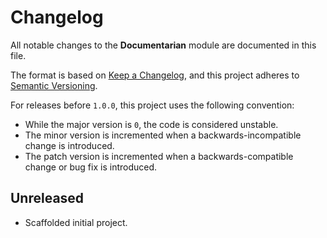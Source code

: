 # Changelog

All notable changes to the **Documentarian** module are documented in this file.

The format is based on [Keep a Changelog][01], and this project adheres to
[Semantic Versioning][02].

For releases before `1.0.0`, this project uses the following convention:

- While the major version is `0`, the code is considered unstable.
- The minor version is incremented when a backwards-incompatible change is introduced.
- The patch version is incremented when a backwards-compatible change or bug fix is introduced.

## Unreleased

- Scaffolded initial project.

[01]: https://keepachangelog.com/en/1.0.0/
[02]: https://semver.org/spec/v2.0.0.html
